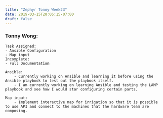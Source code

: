```yaml
---
title: "Zephyr Tonny Week23"
date: 2019-03-15T20:06:15-07:00
draft: false
---
```


<h3> Tonny Wong: </h3>
	
	Task Assigned:
	- Ansible Configuration
	- Map input
	Incomplete:
	- Full Documentation
	
	Ansible:
		- Currently working on Ansible and learning it before using the Ansible playbook to test out the playbook itself.
		- I am currently working on learning Ansible and testing the LAMP playbook and see how I would star configuring certain parts.
		
	Map input:
		- Implement interactive map for irrigation so that it is possible to use API and connect to the machines that the hardware team are composing.
